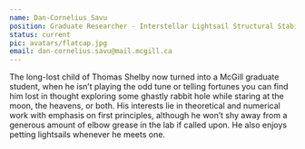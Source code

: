 ```yaml
---
name: Dan-Cornelius Savu
position: Graduate Researcher - Interstellar Lightsail Structural Stability
status: current
pic: avatars/flatcap.jpg
email: dan-cornelius.savu@mail.mcgill.ca
---
```

The long-lost child of Thomas Shelby now turned into a McGill graduate student, when he isn’t playing the odd tune or telling fortunes you can find him lost in thought exploring some ghastly rabbit hole while staring at the moon, the heavens, or both. His interests lie in theoretical and numerical work with emphasis on first principles, although he won’t shy away from a generous amount of elbow grease in the lab if called upon. He also enjoys petting lightsails whenever he meets one.